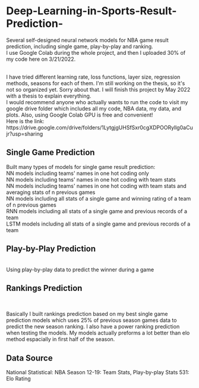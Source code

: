 # Deep-Learning-in-Sports-Result-Prediction-
Several self-designed neural network models for NBA game result prediction, including single game, play-by-play and ranking.
<br />
I use Google Colab during the whole project, and then I uploaded 30% of my code here on 3/21/2022.

<br />
I have tried different learning rate, loss functions, layer size, regression methods, seasons for each of them. 
I'm still working on the thesis, so it's not so organized yet. Sorry about that. I will finish this project by May 2022 with a thesis to explain everything.
<br />
I would recommend anyone who actually wants to run the code to visit my google drive folder which includes all my code, NBA data, my data, and plots. Also, using Google Colab GPU is free and convenient! 
<br />
Here is the link: https://drive.google.com/drive/folders/1LytgjgUHSfSxr0cgXDPOORyllg0aCujr?usp=sharing

<br />

## Single Game Prediction
Built many types of models for single game result prediction:
<br />
NN models including teams' names in one hot coding only
<br />
NN models including teams' names in one hot coding with team stats
<br />
NN models including teams' names in one hot coding with team stats and averaging stats of n previous games
<br />
NN models including all stats of a single game and winning rating of a team of n previous games
<br />
RNN models including all stats of a single game and previous records of a team
<br />
LSTM models including all stats of a single game and previous records of a team
<br />

## Play-by-Play Prediction
<br />
Using play-by-play data to predict the winner during a game

## Rankings Prediction
<br />

Basically I built rankings prediction based on my best single game prediction models which uses 25% of previous season games data to predict the new season ranking. I also have a power ranking prediction when testing the models. My models actually preforms a lot better than elo method espacially in first half of the season.
<br />

## Data Source
National Statistical: NBA Season 12-19: Team Stats, Play-by-play Stats
531: Elo Rating
